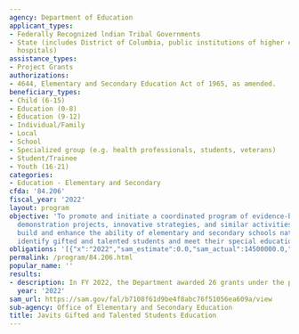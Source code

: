 ```yaml
---
agency: Department of Education
applicant_types:
- Federally Recognized lndian Tribal Governments
- State (includes District of Columbia, public institutions of higher education and
  hospitals)
assistance_types:
- Project Grants
authorizations:
- 4644, Elementary and Secondary Education Act of 1965, as amended.
beneficiary_types:
- Child (6-15)
- Education (0-8)
- Education (9-12)
- Individual/Family
- Local
- School
- Specialized group (e.g. health professionals, students, veterans)
- Student/Trainee
- Youth (16-21)
categories:
- Education - Elementary and Secondary
cfda: '84.206'
fiscal_year: '2022'
layout: program
objective: 'To promote and initiate a coordinated program of evidence-based research,
  demonstration projects, innovative strategies, and similar activities designed to
  build and enhance the ability of elementary and secondary schools nationwide to
  identify gifted and talented students and meet their special educational needs. '
obligations: '[{"x":"2022","sam_estimate":0.0,"sam_actual":14500000.0,"usa_spending_actual":13372455.78},{"x":"2023","sam_estimate":16500000.0,"sam_actual":0.0,"usa_spending_actual":-60112.09},{"x":"2024","sam_estimate":16500000.0,"sam_actual":0.0,"usa_spending_actual":0.0}]'
permalink: /program/84.206.html
popular_name: ''
results:
- description: In FY 2022, the Department awarded 26 grants under the program.
  year: '2022'
sam_url: https://sam.gov/fal/b7108f61d9be4f8abc76f51056ea609a/view
sub-agency: Office of Elementary and Secondary Education
title: Javits Gifted and Talented Students Education
---
```

